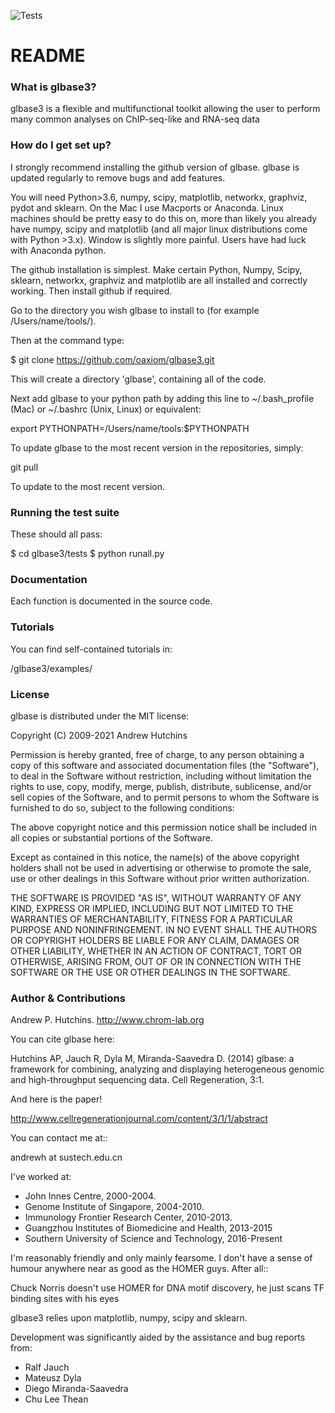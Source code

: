 ![Tests](https://github.com/oaxiom/glbase3/actions/workflows/tests.yml/badge.svg)

# README #

### What is glbase3? ###

glbase3 is a flexible and multifunctional toolkit allowing the user to perform many common analyses on ChIP-seq-like and RNA-seq data

### How do I get set up? ###

I strongly recommend installing the github version of glbase. glbase is updated regularly to remove bugs and add features. 

You will need Python>3.6, numpy, scipy,  matplotlib, networkx, graphviz, pydot and sklearn. On the Mac I use Macports or Anaconda. Linux machines should be pretty easy to do this on, more than likely you already have numpy, scipy and matplotlib (and all major linux distributions come with Python >3.x). Window is slightly more painful. Users have had luck with Anaconda python.

The github installation is simplest. Make certain Python, Numpy, Scipy, sklearn, networkx, graphviz and matplotlib are all installed and correctly working. Then install github if required.

Go to the directory you wish glbase to install to (for example /Users/name/tools/).

Then at the command type:

$ git clone https://github.com/oaxiom/glbase3.git

This will create a directory 'glbase', containing all of the code.

Next add glbase to your python path by adding this line to ~/.bash_profile (Mac) or ~/.bashrc (Unix, Linux) or equivalent:

export PYTHONPATH=/Users/name/tools:$PYTHONPATH

To update glbase to the most recent version in the repositories, simply:

git pull

To update to the most recent version.

### Running the test suite ###

These should all pass:

$ cd glbase3/tests
$ python runall.py

### Documentation ###

Each function is documented in the source code.

### Tutorials ###

You can find self-contained tutorials in:

/glbase3/examples/

### License ###

glbase is distributed under the MIT license:

Copyright (C) 2009-2021 Andrew Hutchins
    
Permission is hereby granted, free of charge, to any person obtaining a copy of this software and associated documentation files (the "Software"), to deal in the Software without restriction, including without limitation the rights to use, copy, modify, merge, publish, distribute, sublicense, and/or sell copies of the Software, and to permit persons to whom the Software is furnished to do so, subject to the following conditions:
    
The above copyright notice and this permission notice shall be included in all copies or substantial portions of the Software.
    
Except as contained in this notice, the name(s) of the above copyright holders shall not be used in advertising or otherwise to promote the sale, use or other dealings in this Software without prior written authorization.
    
THE SOFTWARE IS PROVIDED "AS IS", WITHOUT WARRANTY OF ANY KIND, EXPRESS OR IMPLIED, INCLUDING BUT NOT LIMITED TO THE WARRANTIES OF MERCHANTABILITY, FITNESS FOR A PARTICULAR PURPOSE AND NONINFRINGEMENT. IN NO EVENT SHALL THE AUTHORS OR COPYRIGHT HOLDERS BE LIABLE FOR ANY CLAIM, DAMAGES OR OTHER LIABILITY, WHETHER IN AN ACTION OF CONTRACT, TORT OR OTHERWISE, ARISING FROM, OUT OF OR IN CONNECTION WITH THE SOFTWARE OR THE USE OR OTHER DEALINGS IN THE SOFTWARE.


### Author & Contributions ###

Andrew P. Hutchins. 
http://www.chrom-lab.org

You can cite glbase here:

Hutchins AP, Jauch R, Dyla M, Miranda-Saavedra D. (2014) glbase: a framework for combining, analyzing and displaying heterogeneous genomic and high-throughput sequencing data. Cell Regeneration, 3:1.

And here is the paper!

http://www.cellregenerationjournal.com/content/3/1/1/abstract

You can contact me at::
    

andrewh at sustech.edu.cn

    
I've worked at:
* John Innes Centre, 2000-2004.
* Genome Institute of Singapore, 2004-2010.
* Immunology Frontier Research Center, 2010-2013.
* Guangzhou Institutes of Biomedicine and Health, 2013-2015
* Southern University of Science and Technology, 2016-Present

I'm reasonably friendly and only mainly fearsome. I don't have a sense of humour anywhere near as good as the HOMER guys. After all::

Chuck Norris doesn't use HOMER for DNA motif discovery, he just scans TF binding sites with his eyes
    
glbase3 relies upon matplotlib, numpy, scipy and sklearn. 

Development was significantly aided by the assistance and bug reports from:

* Ralf Jauch 
* Mateusz Dyla
* Diego Miranda-Saavedra
* Chu Lee Thean

